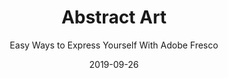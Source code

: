 ---
title: "Abstract Art"
subtitle: "Easy Ways to Express Yourself With Adobe Fresco"
description: "In this class you’ll learn how to mashup the powerful tools Adobe Fresco offers like a kid who's having the time of her life."
external_url: https://ttkb.me/fresco-abstract-art
date: "2019-09-26"
image: "img/abstract-art-site-thumbnail.jpg"
background_color: "#ffdfd8"
categories: ['Art', 'Illustration']
tags: ['iPad', 'Adobe Fresco', 'Abstract', 'Exercises', 'Play']
---